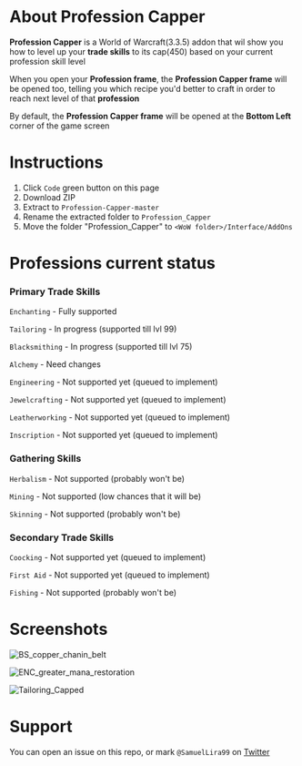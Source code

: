 # About Profession Capper
**Profession Capper** is a World of Warcraft(3.3.5) addon that wil show you how to level up your **trade skills** to its cap(450) based on your current profession skill level

When you open your **Profession frame**, the **Profession Capper frame** will be opened too, telling you which recipe you'd better to craft in order to reach next level of that **profession**

By default, the **Profession Capper frame** will be opened at the **Bottom Left** corner of the game screen

# Instructions

1. Click `Code` green button on this page
2. Download ZIP
3. Extract to `Profession-Capper-master`
4. Rename the extracted folder to `Profession_Capper`
5. Move the folder "Profession_Capper" to `<WoW folder>/Interface/AddOns`

# Professions current status

### Primary Trade Skills

`Enchanting` - Fully supported

`Tailoring` - In progress (supported till lvl 99)

`Blacksmithing` - In progress (supported till lvl 75)

`Alchemy` - Need changes

`Engineering` - Not supported yet (queued to implement)

`Jewelcrafting` - Not supported yet (queued to implement)

`Leatherworking` - Not supported yet (queued to implement)

`Inscription` - Not supported yet (queued to implement)

### Gathering Skills
`Herbalism` - Not supported (probably won't be)

`Mining` - Not supported (low chances that it will be)

`Skinning` - Not supported (probably won't be)

### Secondary Trade Skills
`Coocking` - Not supported yet (queued to implement)

`First Aid` - Not supported yet (queued to implement)

`Fishing` - Not supported (probably won't be)

# Screenshots
![BS_copper_chanin_belt](https://rentyourapp.com/img/000-off-topic/pcapper/pcapper_blacksmithing_print.png)

![ENC_greater_mana_restoration](https://rentyourapp.com/img/000-off-topic/pcapper/pcapper_enchanting_plain_print.png)

![Tailoring_Capped](https://rentyourapp.com/img/000-off-topic/pcapper/pcapper_tailoring_plain.png)

# Support
You can open an issue on this repo, or mark `@SamuelLira99` on [Twitter](https://twitter.com/SamuelLira99)
